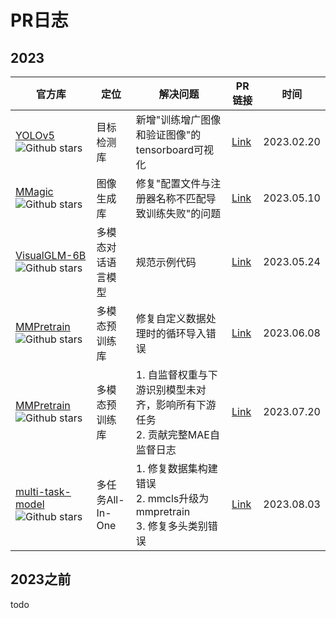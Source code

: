 # PR日志



## 2023

| 官方库                                                       | 定位               | 解决问题                                                     | PR链接                                                       | 时间       |
| ------------------------------------------------------------ | ------------------ | ------------------------------------------------------------ | ------------------------------------------------------------ | ---------- |
| [YOLOv5](https://github.com/ultralytics/yolov5)![Github stars](https://img.shields.io/github/stars/ultralytics/yolov5.svg) | 目标检测库         | 新增"训练增广图像和验证图像"的tensorboard可视化              | [Link](https://github.com/ultralytics/yolov5/pull/11026)     | 2023.02.20 |
| [MMagic](https://github.com/open-mmlab/mmagic)![Github stars](https://img.shields.io/github/stars/open-mmlab/mmagic.svg) | 图像生成库         | 修复"配置文件与注册器名称不匹配导致训练失败"的问题           | [Link](https://github.com/open-mmlab/mmagic/pull/1851)       | 2023.05.10 |
| [VisualGLM-6B](https://github.com/THUDM/VisualGLM-6B)![Github stars](https://img.shields.io/github/stars/THUDM/VisualGLM-6B.svg) | 多模态对话语言模型 | 规范示例代码                                                 | [Link](https://github.com/THUDM/VisualGLM-6B/pull/49)        | 2023.05.24 |
| [MMPretrain](https://github.com/open-mmlab/mmpretrain)![Github stars](https://img.shields.io/github/stars/open-mmlab/mmpretrain.svg) | 多模态预训练库     | 修复自定义数据处理时的循环导入错误                           | [Link](https://github.com/open-mmlab/mmpretrain/pull/1609)   | 2023.06.08 |
| [MMPretrain](https://github.com/open-mmlab/mmpretrain)![Github stars](https://img.shields.io/github/stars/open-mmlab/mmpretrain.svg) | 多模态预训练库     | 1. 自监督权重与下游识别模型未对齐，影响所有下游任务<br />2. 贡献完整MAE自监督日志 | [Link](https://github.com/open-mmlab/mmpretrain/issues/1715) | 2023.07.20 |
| [multi-task-model](https://github.com/marouaneamz/multi-task-model)![Github stars](https://img.shields.io/github/stars/marouaneamz/multi-task-model.svg) | 多任务All-In-One   | 1. 修复数据集构建错误<br />2. mmcls升级为mmpretrain<br />3. 修复多头类别错误 | [Link](https://github.com/marouaneamz/multi-task-model/pull/3) | 2023.08.03 |





## 2023之前

todo

